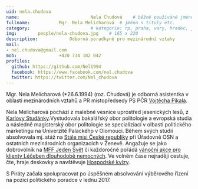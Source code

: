 ```yaml
---
uid: nela.chudova
name:                           Nela Chudová  	# běžně používáné jméno
fullname: 			Mgr. Nela Melicharová  # jméno s tituly etc.
category:                       # kategorie: rp, praha, vary, hradec, jmk, senat,
img: 		people/nela-chudova.jpg    # 165 x 220
description: 			Odborná poradkyně pro mezinárodní vztahy             	        			# kratký popis, max 160 znaků
mail:
- nel.chudova@gmail.com
mob: 				+420 734 182 042
profiles:
  github: https://github.com/Nel1994
  facebook: https://www.facebook.com/nel.chudova
  twitter: https://twitter.com/Nel_chudova
---
```


Mgr. Nela Melicharová (*26.6.1994) (roz. Chudová) je odborná asistentka v oblasti mezinárodních vztahů a PR místopředsedy PS PČR [Vojtěcha Pikala](/lide/vojtech-pikal/). 

Nela Melicharová pochází z malebné vesnice uprostřed jesenických lesů, z [Karlovy Studánky](http://www.horskelazne.cz/).Vystudovala bakalářský obor politologie a evropská studia a následně magisterský obor politologie se specializiací v olbasti politického marketingu na Univerzitě Palackého v Olomouci. Během svých studií absolvovala mj. stáž na [Stále misi České republiky](https://www.mzv.cz/geneva) při Úřadovně OSN a ostatních mezinárodních organizacích v Ženevě. Angažuje se jako dobrovolník na [MFF Jeden Svět](https://jedensvet.cz/2018/) či každoročně pořádá [vánoční akce pro klienty Léčeben dlouhodobě nemocných](http://vanocevsem.cz/nas-tym/). Ve volném čase nejraději cestuje, čte, hraje deskovky a navštěvuje [Hospodské kvízy](http://www.hospodskykviz.cz/#jakfunguje). 

S Piráty začala spolupracovat po úspěšném absolvování výběrového řízení na pozici politického poradce v lednu 2017.
